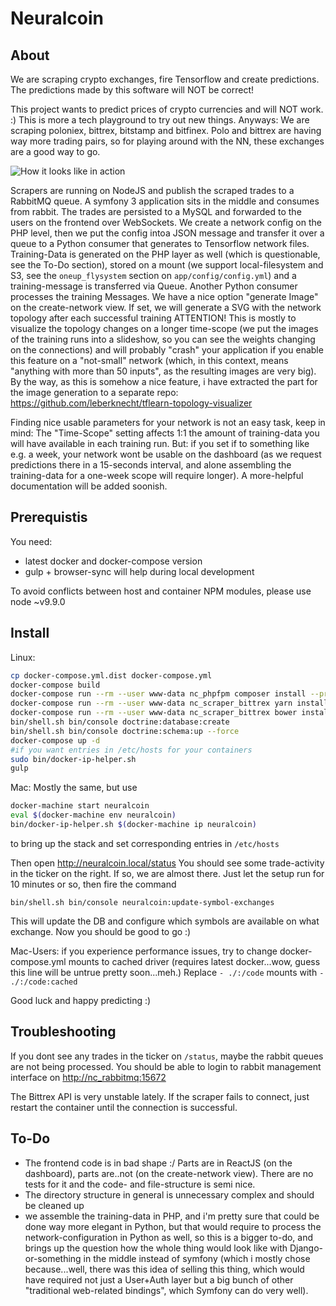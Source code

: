Neuralcoin
==========

About 
-----
We are scraping crypto exchanges, fire Tensorflow and create predictions.
The predictions made by this software will NOT be correct! 

This project wants to predict prices of crypto currencies and will NOT work. :) This is more a tech 
playground to try out new things. Anyways: We are scraping poloniex, bittrex, bitstamp and bitfinex. 
Polo and bittrex are having way more trading pairs, so for playing around with the NN, these exchanges 
are a good way to go. 


![How it looks like in action](https://github.com/leberknecht/neuralcoin/raw/master/web/images/running-example.png)

Scrapers are running on NodeJS and publish the scraped trades to a RabbitMQ queue. A symfony 3 application
sits in the middle and consumes from rabbit. The trades are persisted to a MySQL and forwarded to the
users on the frontend over WebSockets. We create a network config on the PHP level, then we put the config
intoa JSON message and transfer it over a queue to a Python consumer that generates to Tensorflow network files.
Training-Data is generated on the PHP layer as well (which is questionable, see the To-Do section), stored on a 
mount (we support local-filesystem and S3, see the `oneup_flysystem` section on `app/config/config.yml`) and 
a training-message is transferred via Queue. Another Python consumer processes the training Messages. We have a
nice option "generate Image" on the create-network view. If set, we will generate a SVG with the network topology
after each successful training 
ATTENTION! This is mostly to visualize the topology changes on a longer time-scope 
(we put the images of the training runs into a slideshow, so you can see the weights changing on the connections)
and will probably "crash" your application if you enable this feature on a "not-small" network (which, in this context,
means "anything with more than 50 inputs", as the resulting images are very big). By the way, as this is somehow 
a nice feature, i have extracted the part for the image generation to a separate 
repo: https://github.com/leberknecht/tflearn-topology-visualizer


Finding nice usable parameters for your network is not an easy task, keep in mind: The "Time-Scope" setting affects
1:1 the amount of training-data you will have available in each training run. But: if you set if to something like 
e.g. a week, your network wont be usable on the dashboard (as we request predictions there in a 15-seconds interval,
and alone assembling the training-data for a one-week scope will require longer). 
A more-helpful documentation will be added soonish.

Prerequistis
------------
You need:
* latest docker and docker-compose version
* gulp + browser-sync will help during local development

To avoid conflicts between host and container NPM modules, please use node ~v9.9.0

Install
-----
Linux:
```bash
cp docker-compose.yml.dist docker-compose.yml
docker-compose build
docker-compose run --rm --user www-data nc_phpfpm composer install --prefer-dist
docker-compose run --rm --user www-data nc_scraper_bittrex yarn install
docker-compose run --rm --user www-data nc_scraper_bittrex bower install
bin/shell.sh bin/console doctrine:database:create
bin/shell.sh bin/console doctrine:schema:up --force
docker-compose up -d
#if you want entries in /etc/hosts for your containers
sudo bin/docker-ip-helper.sh
gulp
```

Mac:
Mostly the same, but use 
```bash
docker-machine start neuralcoin
eval $(docker-machine env neuralcoin)
bin/docker-ip-helper.sh $(docker-machine ip neuralcoin)
```
to bring up the stack and set corresponding entries in `/etc/hosts`

Then open <http://neuralcoin.local/status>
You should see some trade-activity in the ticker on the right. 
If so, we are almost there. Just let the setup run for 10 minutes or so, then fire the command 

    bin/shell.sh bin/console neuralcoin:update-symbol-exchanges
    
This will update the DB and configure which symbols are available on what exchange. 
Now you should be good to go :)

Mac-Users: if you experience performance issues, try to change docker-compose.yml mounts to cached 
driver (requires latest docker...wow, guess this line will be untrue pretty soon...meh.)
Replace `- ./:/code` mounts with `- ./:/code:cached` 

Good luck and happy predicting :)

Troubleshooting
-----
If you dont see any trades in the ticker on `/status`, maybe the rabbit queues are not being processed. 
You should be able to login to rabbit management interface on <http://nc_rabbitmq:15672>

The Bittrex API is very unstable lately. If the scraper fails to connect, just restart the container until
the connection is successful.

To-Do
---
* The frontend code is in bad shape :/ Parts are in ReactJS (on the dashboard), parts are..not (on the
create-network view). There are no tests for it and the code- and file-structure is semi nice. 
* The directory structure in general is unnecessary complex and should be cleaned up
* we assemble the training-data in PHP, and i'm pretty sure that could be done way more elegant in Python,
but that would require to process the network-configuration in Python as well, so this is a bigger to-do, and
brings up the question how the whole thing would look like with Django-or-something in the middle instead of
symfony (which i mostly chose because...well, there was this idea of selling this thing, which would have 
required not just a User+Auth layer but a big bunch of other "traditional web-related bindings", which Symfony 
can do very well).